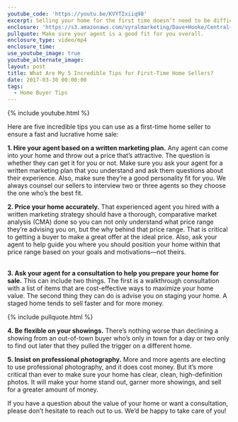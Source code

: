 ```yaml
---
youtube_code: 'https://youtu.be/KVYTIxiiq98'
excerpt: Selling your home for the first time doesn’t need to be difficult or stressful. Here are five tips to ensure that your first home sale goes off without a hitch.
enclosure: 'https://s3.amazonaws.com/vyralmarketing/Dave+Hooke/Central+PA+Real+Estate+Agent-+5+incredible+tips+for+first-time+sellers.mp4'
pullquote: Make sure your agent is a good fit for you overall.
enclosure_type: video/mp4
enclosure_time:
use_youtube_image: true
youtube_alternate_image:
layout: post
title: What Are My 5 Incredible Tips for First-Time Home Sellers?
date: 2017-03-30 00:00:00
tags:
  - Home Buyer Tips
---
```



{% include youtube.html %}

Here are five incredible tips you can use as a first-time home seller to ensure a fast and lucrative home sale:

**1. Hire your agent based on a written marketing plan.** Any agent can come into your home and throw out a price that’s attractive. The question is whether they can get it for you or not. Make sure you ask your agent for a written marketing plan that you understand and ask them questions about their experience. Also, make sure they’re a good personality fit for you. We always counsel our sellers to interview two or three agents so they choose the one who’s the best fit.

**2. Price your home accurately.** That experienced agent you hired with a written marketing strategy should have a thorough, comparative market analysis (CMA) done so you can not only understand what price range they’re advising you on, but the why behind that price range. That is critical to getting a buyer to make a great offer at the ideal price. Also, ask your agent to help guide you where you should position your home within that price range based on your goals and motivations—not theirs.

<br>**3. Ask your agent for a consultation to help you prepare your home for sale.** This can include two things. The first is a walkthrough consultation with a list of items that are cost-effective ways to maximize your home value. The second thing they can do is advise you on staging your home. A staged home tends to sell faster and for more money.

{% include pullquote.html %}

**4. Be flexible on your showings.** There’s nothing worse than declining a showing from an out-of-town buyer who’s only in town for a day or two only to find out later that they pulled the trigger on a different home.

**5. Insist on professional photography.** More and more agents are electing to use professional photography, and it does cost money. But it’s more critical than ever to make sure your home has clear, clean, high-definition photos. It will make your home stand out, garner more showings, and sell for a greater amount of money.

If you have a question about the value of your home or want a consultation, please don’t hesitate to reach out to us. We’d be happy to take care of you!